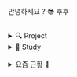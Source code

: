 안녕하세요 ? 😎 후후

<br>

<details>
<summary>🔍 Project</summary>
<div>

<br>

- [**Moayoung**](https://github.com/daaaayeah/oss-moayoung)
- [**JIM**](https://github.com/Jingil-Integrated-Management/JIM_frontend)
  - [**JIM_Ver2** ➰](https://github.com/Jingil-Integrated-Management/JIM_frontend_v2.1)
- [**Mentos**](https://github.com/byhhh2/MentoringApp)
- [**Blooming**](https://github.com/byhhh2/blooming-frontend)

<br>

</div>
</details>

<details>
<summary>💬 Study</summary>
<div>

<br>

- [**Kotlin with prettiest** ➰](https://github.com/byhhh2/kotlin-with-prettiest)
- [**CT** ➰](https://github.com/byhhh2/Coding-Test-Preparations)

<br>

</div>
</details>

<br>

<details>
<summary>요즘 근황 💨</summary>
<div>

<br>

- 정보처리기사 🏆
- 2021 OSS 공개 SW 개발자대회 한글과컴퓨터상, 동상 🏆
- SEJONG 11회 창의설계경진대회 장려상 🏆
- 우아한테크코스 4기 프리코스 ~ 

<br>

</div>
</details>
